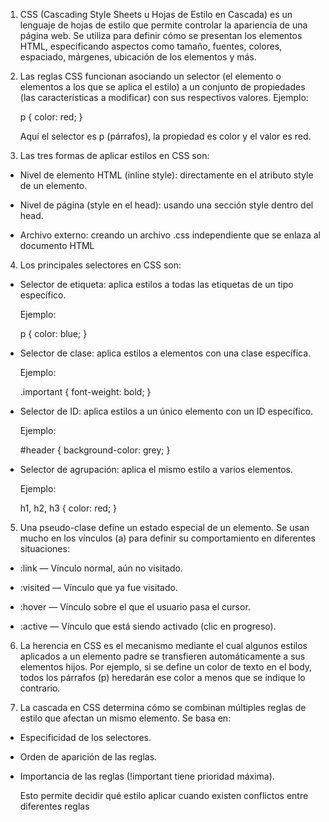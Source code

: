 1) CSS (Cascading Style Sheets u Hojas de Estilo en Cascada) es un lenguaje de hojas de estilo que permite controlar la apariencia de una página web. Se utiliza para definir cómo se presentan los elementos HTML, especificando aspectos como tamaño, fuentes, colores, espaciado, márgenes, ubicación de los elementos y más​.

2) Las reglas CSS funcionan asociando un selector (el elemento o elementos a los que se aplica el estilo) a un conjunto de propiedades (las características a modificar) con sus respectivos valores. Ejemplo: 

    p {
    color: red;
    }

    Aquí el selector es p (párrafos), la propiedad es color y el valor es red.

3) Las tres formas de aplicar estilos en CSS son:

- Nivel de elemento HTML (inline style): directamente en el atributo style de un elemento.

- Nivel de página (style en el head): usando una sección style dentro del head.

- Archivo externo: creando un archivo .css independiente que se enlaza al documento HTML​

4) Los principales selectores en CSS son:

- Selector de etiqueta: aplica estilos a todas las etiquetas de un tipo específico.

    Ejemplo:

    p { color: blue; }

- Selector de clase: aplica estilos a elementos con una clase específica.

    Ejemplo:

    .important { font-weight: bold; }

- Selector de ID: aplica estilos a un único elemento con un ID específico.

    Ejemplo:

    #header { background-color: grey; }

- Selector de agrupación: aplica el mismo estilo a varios elementos.

    Ejemplo:

    h1, h2, h3 { color: red; }

5) Una pseudo-clase define un estado especial de un elemento. Se usan mucho en los vínculos (a) para definir su comportamiento en diferentes situaciones:

- :link — Vínculo normal, aún no visitado.

- :visited — Vínculo que ya fue visitado.

- :hover — Vínculo sobre el que el usuario pasa el cursor.

- :active — Vínculo que está siendo activado (clic en progreso).

6) La herencia en CSS es el mecanismo mediante el cual algunos estilos aplicados a un elemento padre se transfieren automáticamente a sus elementos hijos.
Por ejemplo, si se define un color de texto en el body, todos los párrafos (p) heredarán ese color a menos que se indique lo contrario.

7) La cascada en CSS determina cómo se combinan múltiples reglas de estilo que afectan un mismo elemento. Se basa en:

- Especificidad de los selectores.

- Orden de aparición de las reglas.

- Importancia de las reglas (!important tiene prioridad máxima).

    Esto permite decidir qué estilo aplicar cuando existen conflictos entre diferentes reglas

